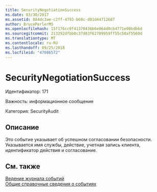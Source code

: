 ```yaml
---
title: SecurityNegotiationSuccess
ms.date: 03/30/2017
ms.assetid: 884dc3ae-c2ff-4793-b60c-d01d44712687
author: BrucePerlerMS
ms.openlocfilehash: 15f176cc0f41370436b6e064d0cb4771e08bdb6d
ms.sourcegitcommit: 213292dfbb0c37d83f62709959ff55c50af5560d
ms.translationtype: MT
ms.contentlocale: ru-RU
ms.lasthandoff: 09/25/2018
ms.locfileid: "47086572"
---
```

# <a name="securitynegotiationsuccess"></a>SecurityNegotiationSuccess
Идентификатор: 171  
  
 Важность: информационное сообщение  
  
 Категория: SecurityAudit  
  
## <a name="description"></a>Описание  
 Это событие указывает об успешном согласовании безопасности. Указывается имя службы, действие, учетная запись клиента, идентификатор действия и согласование.  
  
## <a name="see-also"></a>См. также  
 [Ведение журнала событий](../../../../../docs/framework/wcf/diagnostics/event-logging/index.md)  
 [Общие справочные сведения о событиях](../../../../../docs/framework/wcf/diagnostics/event-logging/events-general-reference.md)
